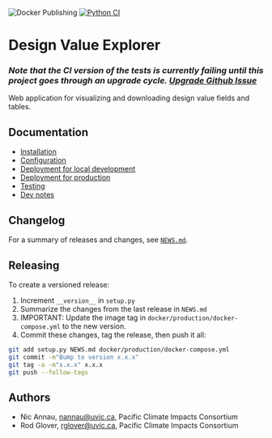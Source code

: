 ![Docker Publishing](https://github.com/pacificclimate/dash-dv-explorer/workflows/Docker%20Publishing/badge.svg)
[![Python CI](https://github.com/pacificclimate/dash-dv-explorer/actions/workflows/python-ci.yml/badge.svg)](https://github.com/pacificclimate/dash-dv-explorer/actions/workflows/python-ci.yml)

# Design Value Explorer

### *Note that the CI version of the tests is currently failing until this project goes through an upgrade cycle. [Upgrade Github Issue](https://github.com/pacificclimate/design-value-explorer/issues/242)*

Web application for visualizing and downloading design value fields and 
tables.

## Documentation

- [Installation](docs/installation.md)
- [Configuration](docs/configuration.md)
- [Deployment for local development](docs/deployment-dev.md)
- [Deployment for production](docs/deployment-prod.md)
- [Testing](docs/testing.md)
- [Dev notes](docs/dev-notes.md)

## Changelog

For a summary of releases and changes, see [`NEWS.md`](NEWS.md).

## Releasing

To create a versioned release:

1. Increment `__version__` in `setup.py`
2. Summarize the changes from the last release in `NEWS.md`
3. IMPORTANT: Update the image tag in `docker/production/docker-compose.yml` to 
   the new version.
4. Commit these changes, tag the release, then push it all:

  ```bash
git add setup.py NEWS.md docker/production/docker-compose.yml
git commit -m"Bump to version x.x.x"
git tag -a -m"x.x.x" x.x.x
git push --follow-tags
  ```

## Authors

- Nic Annau, nannau@uvic.ca, Pacific Climate Impacts Consortium
- Rod Glover, rglover@uvic.ca, Pacific Climate Impacts Consortium
